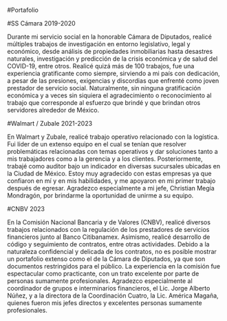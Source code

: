 #Portafolio

#SS Cámara 2019-2020

Durante mi servicio social en la honorable Cámara de Diputados, realicé múltiples trabajos de investigación en entorno legislativo, legal y económico, desde análisis de propiedades inmobiliarias hasta desastres naturales, investigación y predicción de la crisis económica y de salud del COVID-19, entre otros. Realicé quizá más de 100 trabajos, fue una experiencia gratificante como siempre, sirviendo a mi país con dedicación, a pesar de las presiones, exigencias y discordias que enfrenté como joven prestador de servicio social. Naturalmente, sin ninguna gratificación económica y a veces sin siquiera el agradecimiento o reconocimiento al trabajo que corresponde al esfuerzo que brindé y que brindan otros servidores alrededor de México.

#Walmart / Zubale 2021-2023

En Walmart y Zubale, realicé trabajo operativo relacionado con la logística. Fui líder de un extenso equipo en el cual se tenían que resolver problemáticas relacionadas con temas operativos y dar soluciones tanto a mis trabajadores como a la gerencia y a los clientes. Posteriormente, trabajé como auditor bajo un indicador en diversas sucursales ubicadas en la Ciudad de México. Estoy muy agradecido con estas empresas ya que confiaron en mí y en mis habilidades, y me apoyaron en mi primer trabajo después de egresar. Agradezco especialmente a mi jefe, Christian Megía Mondragón, por brindarme la oportunidad de unirme a su equipo.

#CNBV 2023

En la Comisión Nacional Bancaria y de Valores (CNBV), realicé diversos trabajos relacionados con la regulación de los prestadores de servicios financieros junto al Banco Citibanamex. Asimismo, realicé desarrollo de código y seguimiento de contratos, entre otras actividades. Debido a la naturaleza confidencial y delicada de los contratos, no es posible mostrar un portafolio extenso como el de la Cámara de Diputados, ya que son documentos restringidos para el público. La experiencia en la comisión fue espectacular como practicante, con un trato excelente por parte de personas sumamente profesionales. Agradezco especialmente al coordinador de grupos e interminarios financieros, el Lic. Jorge Alberto Núñez, y a la directora de la Coordinación Cuatro, la Lic. América Magaña, quienes fueron mis jefes directos y excelentes personas sumamente profesionales.
